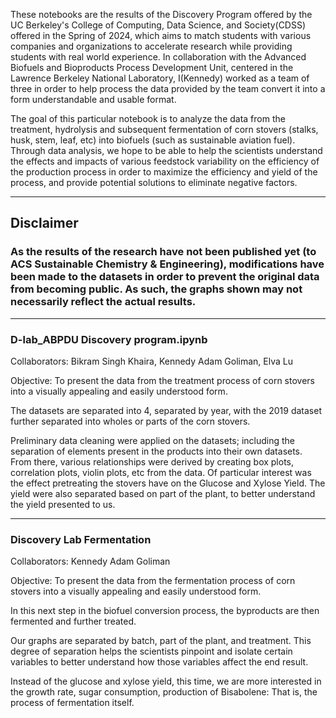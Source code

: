 These notebooks are the results of the Discovery Program offered by the UC Berkeley's College of Computing, Data Science, and Society(CDSS) offered in the Spring of 2024, which aims to match students with various companies and organizations to accelerate research while providing students with real world experience.  In collaboration with the Advanced Biofuels and Bioproducts Process Development Unit, centered in the Lawrence Berkeley National Laboratory, I(Kennedy) worked as a team of three in order to help process the data provided by the team convert it into a form understandable and usable format.

The goal of this particular notebook is to analyze the data from the treatment, hydrolysis and subsequent fermentation of corn stovers (stalks, husk, stem, leaf, etc) into biofuels (such as sustainable aviation fuel). Through data analysis, we hope to be able to help the scientists understand the effects and impacts of various feedstock variability on the efficiency of the production process in order to maximize the efficiency and yield of the process, and provide potential solutions to eliminate negative factors.

---

## Disclaimer
### As the results of the research have not been published yet (to ACS Sustainable Chemistry & Engineering), modifications have been made to the datasets in order to prevent the original data from becoming public. As such, the graphs shown may not necessarily reflect the actual results.
---
### D-lab_ABPDU Discovery program.ipynb
Collaborators: Bikram Singh Khaira, Kennedy Adam Goliman, Elva Lu

Objective: To present the data from the treatment process of corn stovers into a visually appealing and easily understood form.

The datasets are separated into 4, separated by year, with the 2019 dataset further separated into wholes or parts of the corn stovers.

Preliminary data cleaning were applied on the datasets; including the separation of elements present in the products into their own datasets. From there, various relationships were derived by creating box plots, correlation plots, violin plots, etc from the data. Of particular interest was the effect pretreating the stovers have on the Glucose and Xylose Yield. The yield were also separated based on part of the plant, to better understand the yield presented to us.

---
### Discovery Lab Fermentation
Collaborators: Kennedy Adam Goliman

Objective: To present the data from the fermentation process of corn stovers into a visually appealing and easily understood form.

In this next step in the biofuel conversion process, the byproducts are then fermented and further treated.

Our graphs are separated by batch, part of the plant, and treatment. This degree of separation helps the scientists pinpoint and isolate certain variables to better understand how those variables affect the end result.

Instead of the glucose and xylose yield, this time, we are more interested in the growth rate, sugar consumption, production of Bisabolene: That is, the process of fermentation itself.